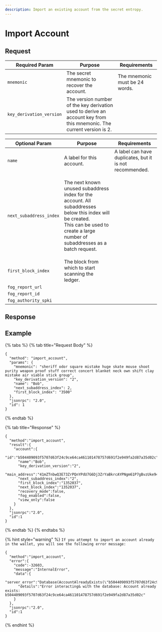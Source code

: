 ```yaml
---
description: Import an existing account from the secret entropy.
---
```


# Import Account

## Request

| Required Param           | Purpose                                                                                                              | Requirements                   |
| ------------------------ | -------------------------------------------------------------------------------------------------------------------- | ------------------------------ |
| `mnemonic`               | The secret mnemonic to recover the account.                                                                          | The mnemonic must be 24 words. |
| `key_derivation_version` | The version number of the key derivation used to derive an account key from this mnemonic. The current version is 2. |                                |

| Optional Param          | Purpose                                                                                                                                                                                            | Requirements                                            |
| ----------------------- | -------------------------------------------------------------------------------------------------------------------------------------------------------------------------------------------------- | ------------------------------------------------------- |
| `name`                  | A label for this account.                                                                                                                                                                          | A label can have duplicates, but it is not recommended. |
| `next_subaddress_index` | <p>The next known unused subaddress index for the account. All subaddresses below this index will be created.<br>This can be used to create a large number of subaddresses as a batch request.</p> |                                                         |
| `first_block_index`     | The block from which to start scanning the ledger.                                                                                                                                                 |                                                         |
| `fog_report_url`        |                                                                                                                                                                                                    |                                                         |
| `fog_report_id`         |                                                                                                                                                                                                    |                                                         |
| `fog_authority_spki`    |                                                                                                                                                                                                    |                                                         |

## Response

## Example

{% tabs %}
{% tab title="Request Body" %}
```
{
  "method": "import_account",
  "params": {
    "mnemonic": "sheriff odor square mistake huge skate mouse shoot purity weapon proof stuff correct concert blanket neck own shift clay mistake air viable stick group",
    "key_derivation_version": "2",
    "name": "Bob",
    "next_subaddress_index": 2,
    "first_block_index": "3500"
  },
  "jsonrpc": "2.0",
  "id": 1
}
```
{% endtab %}

{% tab title="Response" %}
```
{
  "method":"import_account",
  "result":{
    "account":{
      "id":"b504409093f5707d63f24c9ce64ca461101478757d691f2e949fa2d87a35d02c",
      "name":"Bob",
      "key_derivation_version":"2",
      "main_address":"41mZTnbwQ3E73ZrPQnYPdU7G6Dj3ZrYaBkrcAYPNgm61P7gBvzUke94HQB8ztPaAu1y1NCFyUAoRyYsCMixeKpUvMK64QYC1NDd7YneACJk",
      "next_subaddress_index":"2",
      "first_block_index":"1352037",
      "next_block_index":"1352037",
      "recovery_mode":false,
      "fog_enabled":false,
      "view_only":false
    }
  },
  "jsonrpc":"2.0",
  "id":1
}
```
{% endtab %}
{% endtabs %}

{% hint style="warning" %}
`If you attempt to import an account already in the wallet, you will see the following error message:`

```
{
  "method":"import_account",
  "error":{
    "code":-32603,
    "message":"InternalError",
    "data":{
      "server_error":"Database(AccountAlreadyExists(\"b504409093f5707d63f24c9ce64ca461101478757d691f2e949fa2d87a35d02c\"))",
      "details":"Error interacting& with the database: Account already exists: b504409093f5707d63f24c9ce64ca461101478757d691f2e949fa2d87a35d02c"
    }
  },
  "jsonrpc":"2.0",
  "id":1
}
```
{% endhint %}
